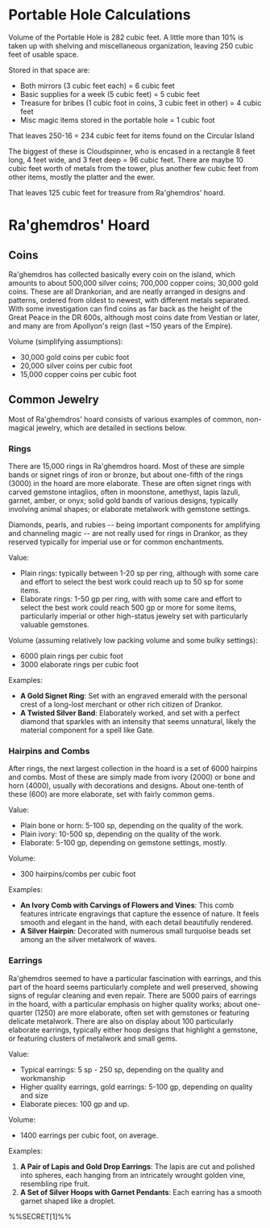 # Portable Hole Calculations

Volume of the Portable Hole is 282 cubic feet. A little more than 10% is taken up with shelving and miscellaneous organization, leaving 250 cubic feet of usable space. 

Stored in that space are:
- Both mirrors (3 cubic feet each) = 6 cubic feet
- Basic supplies for a week (5 cubic feet) = 5 cubic feet
- Treasure for bribes (1 cubic foot in coins, 3 cubic feet in other) = 4 cubic feet
- Misc magic items stored in the portable hole = 1 cubic foot

That leaves 250-16 = 234 cubic feet for items found on the Circular Island

The biggest of these is Cloudspinner, who is encased in a rectangle 8 feet long, 4 feet wide, and 3 feet deep = 96 cubic feet. There are maybe 10 cubic feet worth of metals from the tower, plus another few cubic feet from other items, mostly the platter and the ewer.

That leaves 125 cubic feet for treasure from Ra'ghemdros' hoard.
# Ra'ghemdros' Hoard

## Coins

Ra'ghemdros has collected basically every coin on the island, which amounts to about 500,000 silver coins; 700,000 copper coins; 30,000 gold coins. These are all Drankorian, and are neatly arranged in designs and patterns, ordered from oldest to newest, with different metals separated. With some investigation can find coins as far back as the height of the Great Peace in the DR 600s, although most coins date from Vestian or later, and many are from Apollyon's reign (last ~150 years of the Empire).

Volume (simplifying assumptions):
- 30,000 gold coins per cubic foot
- 20,000 silver coins per cubic foot
- 15,000 copper coins per cubic foot

## Common Jewelry
Most of Ra'ghemdros' hoard consists of various examples of common, non-magical jewelry, which are detailed in sections below. 

### Rings
There are 15,000 rings in Ra'ghemdros hoard. Most of these are simple bands or signet rings of iron or bronze, but about one-fifth of the rings (3000) in the hoard are more elaborate. These are often signet rings with carved gemstone intaglios, often in moonstone, amethyst, lapis lazuli, garnet, amber, or onyx; solid gold bands of various designs, typically involving animal shapes; or elaborate metalwork with gemstone settings. 

Diamonds, pearls, and rubies -- being important components for amplifying and channeling magic -- are not really used for rings in Drankor, as they reserved typically for imperial use or for common enchantments.  

Value:
- Plain rings: typically between 1-20 sp per ring, although with some care and effort to select the best work could reach up to 50 sp for some items.
- Elaborate rings: 1-50 gp per ring, with with some care and effort to select the best work could reach 500 gp or more for some items, particularly imperial or other high-status jewelry set with particularly valuable gemstones. 

Volume (assuming relatively low packing volume and some bulky settings):
- 6000 plain rings per cubic foot
- 3000 elaborate rings per cubic foot

Examples:
 - **A Gold Signet Ring**: Set with an engraved emerald with the personal crest of a long-lost merchant or other rich citizen of Drankor. 
 - **A Twisted Silver Band**: Elaborately worked, and set with a perfect diamond that sparkles with an intensity that seems unnatural, likely the material component for a spell like Gate. 
### Hairpins and Combs
After rings, the next largest collection in the hoard is a set of 6000 hairpins and combs. Most of these are simply made from ivory (2000) or bone and horn (4000), usually with decorations and designs. About one-tenth of these (600) are more elaborate, set with fairly common gems. 

Value:
- Plain bone or horn: 5-100 sp, depending on the quality of the work.
- Plain ivory: 10-500 sp, depending on the quality of the work.
- Elaborate: 5-100 gp, depending on gemstone settings, mostly. 

Volume:
- 300 hairpins/combs per cubic foot

Examples:
- **An Ivory Comb with Carvings of Flowers and Vines**: This comb features intricate engravings that capture the essence of nature. It feels smooth and elegant in the hand, with each detail beautifully rendered.
- **A Silver Hairpin**: Decorated with numerous small turquoise beads set among an the silver metalwork of waves. 
### Earrings
Ra'ghemdros seemed to have a particular fascination with earrings, and this part of the hoard seems particularly complete and well preserved, showing signs of regular cleaning and even repair. There are 5000 pairs of earrings in the hoard, with a particular emphasis on higher quality works; about one-quarter (1250) are more elaborate, often set with gemstones or featuring delicate metalwork. There are also on display about 100 particularly elaborate earrings, typically either hoop designs that highlight a gemstone, or featuring clusters of metalwork and small gems. 

Value:
- Typical earrings: 5 sp - 250 sp, depending on the quality and workmanship
- Higher quality earrings, gold earrings: 5-100 gp, depending on quality and size
- Elaborate pieces: 100 gp and up. 

Volume:
- 1400 earrings per cubic foot, on average.

Examples:
1. **A Pair of Lapis and Gold Drop Earrings**: The lapis are cut and polished into spheres, each hanging from an intricately wrought golden vine, resembling ripe fruit. 
2. **A Set of Silver Hoops with Garnet Pendants**: Each earring has a smooth garnet shaped like a droplet.

%%SECRET[1]%%